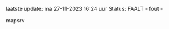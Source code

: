 laatste update: 
ma 27-11-2023 16:24   uur 
Status: FAALT - fout - 
<div class="service R">mapsrv</div>